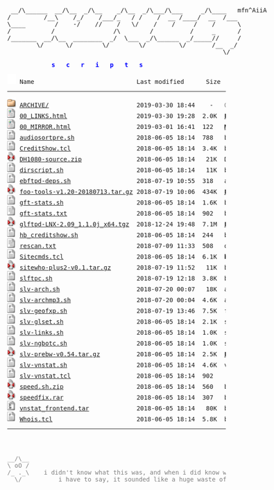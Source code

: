 <html>
  
<head>
  <link rel="shortcut icon" href="favicon.ico?v=2" type="image/x-icon" />
  <link rel="stylesheet" href="/assets/css/style.css" />
</head>
<body>
<div style="width: 600px; margin: 0 auto; margin-top: 20px;"><pre>
<!-- ``` -->
 __/\______  __/\__  _/\__    _/\__  _/\___/\___     _/\____   mfn^AiiA
/         /__\    /_/    /___/_   / /    /  __ /____/  __  /___
\____        /    -/    //    /   \/    /    /     /    /      \
/           /                /\        /          /     _      /
/_______  __/\__  ________  _/  \___  _/\______  _/_____//     /
        \/      \/        \/        \/         \/       /__  _/
                                                           \/
<!-- ``` --></pre></div>
<div style="width: 300px; margin:0 auto; margin-bottom: 10px; color: Blue">
<pre><b>s   c   r   i   p   t   s</b></pre></div>
<pre><img src="/assets/icons/blank.gif" alt="Icon "> Name                            Last modified      Size  Description<hr><img src="/assets/icons/folder.gif" alt="[DIR]"> <a href="ARCHIVE/">ARCHIVE/</a>                        2019-03-30 18:44    -   <font color='Gray'>OLD: archived scripts</font>
<img src="/assets/icons/layout.gif" alt="[TXT]"> <a href="00_LINKS.html">00_LINKS.html</a>                   2019-03-30 19:28  2.0K  <b><a href='00_LINKS.html'>LINKS</a></b> to other websites containing scripts etc
<img src="/assets/icons/layout.gif" alt="[TXT]"> <a href="00_MIRROR.html">00_MIRROR.html</a>                  2019-03-01 16:41  122   <b><a href='00_MIRROR.html'>MIRROR</a></b> of these files at github
<img src="/assets/icons/script.gif" alt="[TXT]"> <a href="audiosortpre.sh">audiosortpre.sh</a>                 2018-06-05 18:14  788   by slv - little wrapper cscript for audiosorting after pre
<img src="/assets/icons/script.gif" alt="[TXT]"> <a href="CreditShow.tcl">CreditShow.tcl</a>                  2018-06-05 18:14  3.4K  by <b>Holybull</b>, slv - !credits plugin for ngBot. uses hb_creditshow.sh
<img src="/assets/icons/compressed.gif" alt="[   ]"> <a href="DH1080-source.zip">DH1080-source.zip</a>               2018-06-05 18:14   21K  DH1080_tcl from fish.secure.la (mirror)
<img src="/assets/icons/script.gif" alt="[TXT]"> <a href="dirscript.sh">dirscript.sh</a>                    2018-06-05 18:14   11K  by <b>Jehsom</b>, slv - updated version of mp3 dirscript
<img src="/assets/icons/script.gif" alt="[TXT]"> <a href="ebftpd-deps.sh">ebftpd-deps.sh</a>                  2018-07-19 10:55  318   apt install pkgs for ebftpd
<img src="/assets/icons/compressed.gif" alt="[   ]"> <a href="foo-tools-v1.20-20180713.tar.gz">foo-tools-v1.20-20180713.tar.gz</a> 2018-07-19 10:06  434K  <a href='https://github.com/silv3rr/foo-tools'><b>LATEST:</b> git</a> | fixed/updated foo-tools, incl foopre+mp3genre (<b>tanesha</b>, <a href='https://github.com/silv3rr/foo-tools/graphs/contributors'>1</a>, <a href='https://github.com/glftpd/foo-tools/graphs/contributors'>2</a>)
<img src="/assets/icons/script.gif" alt="[TXT]"> <a href="gft-stats.sh">gft-stats.sh</a>                    2018-06-05 18:14  1.6K  by <b>gft</b> - custom wk/mn/alup stats, exclude users/groups
<img src="/assets/icons/text.gif" alt="[TXT]"> <a href="gft-stats.txt">gft-stats.txt</a>                   2018-06-05 18:14  902   by <b>gft</b> - goes with gft-stats.sh, add these to glftpd.conf
<img src="/assets/icons/compressed.gif" alt="[   ]"> <a href="glftpd-LNX-2.09_1.1.0j_x64.tgz">glftpd-LNX-2.09_1.1.0j_x64.tgz</a>  2018-12-24 19:48  7.1M  <a href='https://glftpd.io'><b>LATEST:</b></a> glftpd 2.09 linux x64 (mirror) | <a href='#' onClick="window.prompt('SHA512:', '84833593ecf032ae968e530b33a7a884d9da861f86440db36d04086322b27c2a71d63e3f618485fb366cc370d428e1bedc223ee52cf36c3a220358778861e717')">show sha512</a>
<img src="/assets/icons/script.gif" alt="[TXT]"> <a href="hb_creditshow.sh">hb_creditshow.sh</a>                2018-06-05 18:14  244   by <b>Holybull</b>, goes with CreditShow.tcl
<img src="/assets/icons/text.gif" alt="[TXT]"> <a href="rescan.txt">rescan.txt</a>                      2018-07-09 11:33  508   oneliners for pzs-ng rescan | <a href='rescan.txt'>show txt</a>
<img src="/assets/icons/script.gif" alt="[TXT]"> <a href="Sitecmds.tcl">Sitecmds.tcl</a>                    2018-06-05 18:14  6.1K  <b>by comp</b>, slv - !site plugin updated to work with ngBot
<img src="/assets/icons/compressed.gif" alt="[   ]"> <a href="sitewho-plus2-v0.1.tar.gz">sitewho-plus2-v0.1.tar.gz</a>       2018-07-19 11:52   11K  by slv - sitewho+2: modded version with user ip/geoip2 country in raw output
<img src="/assets/icons/script.gif" alt="[TXT]"> <a href="slftpc.sh">slftpc.sh</a>                       2018-07-19 12:18  3.8K  by slv - slftp-cleaner - keeps slFtp dir nice and clean, most useful in cron
<img src="/assets/icons/script.gif" alt="[TXT]"> <a href="slv-arch.sh">slv-arch.sh</a>                     2018-07-20 00:07   18K  archiver for iso, moves to appropriate dirs and creates tvshow/season dirs
<img src="/assets/icons/script.gif" alt="[TXT]"> <a href="slv-archmp3.sh">slv-archmp3.sh</a>                  2018-07-20 00:04  4.6K  archiver for mp3 daydirs and mv wkdirs (with audiosort)
<img src="/assets/icons/script.gif" alt="[TXT]"> <a href="slv-geofxp.sh">slv-geofxp.sh</a>                   2018-07-19 13:46  7.5K  fxpscript to allow/deny country code(s) using geoip2
<img src="/assets/icons/script.gif" alt="[TXT]"> <a href="slv-glset.sh">slv-glset.sh</a>                    2018-06-05 18:14  2.1K  sets gldir for files in bin/sources and sets maxdirlogsize
<img src="/assets/icons/script.gif" alt="[TXT]"> <a href="slv-links.sh">slv-links.sh</a>                    2018-06-05 18:14  1.0K  searches daydirs (0day/pda/mp3/mv) for matching dirs to create symlinks
<img src="/assets/icons/script.gif" alt="[TXT]"> <a href="slv-ngbotc.sh">slv-ngbotc.sh</a>                   2018-06-05 18:14  1.0K  small script to check ngBot changes, use before updating
<img src="/assets/icons/compressed.gif" alt="[   ]"> <a href="slv-prebw-v0.54.tar.gz">slv-prebw-v0.54.tar.gz</a>          2018-06-05 18:14  2.5K  <a href='https://github.com/silv3rr/slv-prebw'><b>LATEST:</b> git</a> | pzs-ng dZBot/ngbot plugin to show bw after pre
<img src="/assets/icons/script.gif" alt="[TXT]"> <a href="slv-vnstat.sh">slv-vnstat.sh</a>                   2018-06-05 18:14  4.6K  vnstat wrapper for multiple interfaces? i dont even...
<img src="/assets/icons/script.gif" alt="[TXT]"> <a href="slv-vnstat.tcl">slv-vnstat.tcl</a>                  2018-06-05 18:14  902   !vnstat trigger
<img src="/assets/icons/compressed.gif" alt="[   ]"> <a href="speed.sh.zip">speed.sh.zip</a>                    2018-06-05 18:14  560   by <b>?</b> - speed.sh: tweak tcp settings (gbit), with backup
<img src="/assets/icons/compressed.gif" alt="[   ]"> <a href="speedfix.rar">speedfix.rar</a>                    2018-06-05 18:14  307   by <b>?</b> - speedfix.nfo: uses lower buffer sizes than speed.sh, doesnt backup
<img src="/assets/icons/tar.gif" alt="[   ]"> <a href="vnstat_frontend.tar">vnstat_frontend.tar</a>             2018-06-05 18:14   80K  by <b>Nom</b> - use with http://humdi.net/vnstat
<img src="/assets/icons/script.gif" alt="[TXT]"> <a href="Whois.tcl">Whois.tcl</a>                       2018-06-05 18:14  5.8K  by <b>comp, E-Liquid</b>, slv - !whois plugin updated to work with ngBot
<hr></pre>
<pre><div style="color: Gray"><div id="lastUpdated" style="display:inline;"></div>
<div style="width: 600px; margin:0 auto;">
__/\__  
\ oO /
/_ ._\    i didn't know what this was, and when i did know what it was,
  \/          i have to say, it sounded like a huge waste of time                           
</div><div style="width: 1200px; margin:0; text-align: right; color: DarkGray;">slv^2014</div></div></pre>
<!-- Matomo Image Tracker--><noscript>
<img src="https://stats.sscripts.ga/piwik/piwik.php?idsite=17&rec=1" style="border:0" alt="" />
</noscript><!-- End Matomo -->
</body></html>
